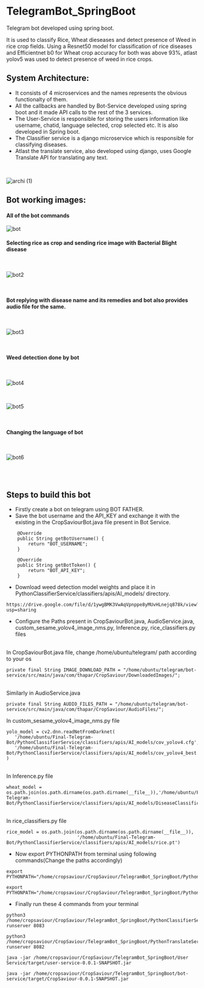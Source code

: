 # TelegramBot_SpringBoot
Telegram bot developed using spring boot.

It is used to classify Rice, Wheat dieseases and detect presence of Weed in rice crop fields.
Using a Resnet50 model for classification of rice diseases and Efficientnet b0 for Wheat crop accuracy for both was above 93%, atlast yolov5 was used to detect presence of weed in rice crops.

## System Architecture:
- It consists of 4 microservices and the names represents the obvious functionalty of them.
- All the callbacks are handled by Bot-Service developed using spring boot and it made API calls to the rest of the 3 services.
- The User-Service is responsible for storing the users information like username, chatid, language selected, crop selected etc. It is also developed in Spring boot.
- The Classifier service is a django microservice which is responsible for classifying diseases.
- Atlast the translate service, also developed using django, uses Google Translate API for translating any text. 

<br />


![archi (1)](https://user-images.githubusercontent.com/79694635/193447877-14d993ec-8173-4c6b-b544-222501daac07.jpg)

## Bot working images:

#### All of the bot commands
![bot](https://user-images.githubusercontent.com/79694635/190929156-cf1b3f54-4b05-400e-bc8e-da13b81a1b71.png)

#### Selecting rice as crop and sending rice image with Bacterial Blight disease 
<br />

![bot2](https://user-images.githubusercontent.com/79694635/190929173-f7ac47fb-43d7-4dcb-a892-11974113bfcf.png)

<br />

#### Bot replying with disease name and its remedies and bot also provides audio file for the same.

<br />

![bot3](https://user-images.githubusercontent.com/79694635/190929179-c6cc406b-af1c-41d5-9de5-64a8764d65d0.png)

<br />

#### Weed detection done by bot
<br />

![bot4](https://user-images.githubusercontent.com/79694635/190929636-a06350e2-1976-4b79-b1e8-a2ea22e73298.png)
<br />

<br />

![bot5](https://user-images.githubusercontent.com/79694635/190929550-ad1f2f33-7459-4bd6-ab69-b3bd701963b3.png)

<br />

#### Changing the language of bot
<br />


![bot6](https://user-images.githubusercontent.com/79694635/190929557-5910399a-7eda-467e-9100-1bc7c14166e3.png)


<br />
<br />





## Steps to build this bot

- Firstly create a bot on telegram using BOT FATHER. 
- Save the bot username and the API_KEY and exchange it with the existing in the CropSaviourBot.java file present in Bot Service.

```
    @Override
    public String getBotUsername() {
        return "BOT_USERNAME";
    }

    @Override
    public String getBotToken() {
        return "BOT_API_KEY";
    }
```
- Download weed detection model weights and place it in PythonClassifierService/classifiers/apis/AI_models/ directory.
```
https://drive.google.com/file/d/1ywgBMK3VwAqVpnppe8yMUvHLnejq878k/view?usp=sharing
```

- Configure the Paths present in CropSaviourBot.java, AudioService.java, custom_sesame_yolov4_image_nms.py, Inference.py, rice_classifiers.py files
<br />
In CropSaviourBot.java file, change /home/ubuntu/telegram/ path according to your os
    
```
private final String IMAGE_DOWNLOAD_PATH = "/home/ubuntu/telegram/bot-service/src/main/java/com/thapar/CropSaviour/DownloadedImages/";
```    
    
<br />
Similarly in AudioService.java
    
```
private final String AUDIO_FILES_PATH = "/home/ubuntu/telegram/bot-service/src/main/java/com/thapar/CropSaviour/AudioFiles/";
```
In custom_sesame_yolov4_image_nms.py file
 ```
yolo_model = cv2.dnn.readNetFromDarknet(
    '/home/ubuntu/Final-Telegram-Bot/PythonClassifierService/classifiers/apis/AI_models/cov_yolov4.cfg',
    '/home/ubuntu/Final-Telegram-Bot/PythonClassifierService/classifiers/apis/AI_models/cov_yolov4_best.weights'
)
```

<br />
In Inference.py file

```
wheat_model = os.path.join(os.path.dirname(os.path.dirname(__file__)),'/home/ubuntu/Final-Telegram-Bot/PythonClassifierService/classifiers/apis/AI_models/DiseaseClassification.pt')
```

<br />
In rice_classifiers.py file

```
rice_model = os.path.join(os.path.dirname(os.path.dirname(__file__)),
                          '/home/ubuntu/Final-Telegram-Bot/PythonClassifierService/classifiers/apis/AI_models/rice.pt')
```

- Now export PYTHONPATH from terminal using following commands(Change the paths accordingly)
```
export PYTHONPATH="/home/cropsaviour/CropSaviour/TelegramBot_SpringBoot/PythonTranslateService/translate/apis/Modules:${PYTHONPATH}"

export PYTHONPATH="/home/cropsaviour/CropSaviour/TelegramBot_SpringBoot/PythonClassifierService/classifiers/apis/AI_models:${PYTHONPATH}"
```

- Finally run these 4 commands from your terminal
```
python3 /home/cropsaviour/CropSaviour/TelegramBot_SpringBoot/PythonClassifierService/classifiers/manage.py runserver 8083

python3 /home/cropsaviour/CropSaviour/TelegramBot_SpringBoot/PythonTranslateService/translate/manage.py runserver 8082

java -jar /home/cropsaviour/CropSaviour/TelegramBot_SpringBoot/User Service/target/user-service-0.0.1-SNAPSHOT.jar

java -jar /home/cropsaviour/CropSaviour/TelegramBot_SpringBoot/bot-service/target/CropSaviour-0.0.1-SNAPSHOT.jar
```

